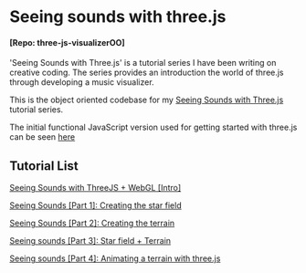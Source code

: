 # Seeing sounds with three.js
#### [Repo: three-js-visualizerOO]

'Seeing Sounds with Three.js' is a tutorial series I have been writing on creative coding. The series provides an introduction the world of three.js through developing a music visualizer. 

This is the object oriented codebase for my <a href="Seeing Sounds with Three.js">Seeing Sounds with Three.js</a> tutorial series.

The initial functional JavaScript version used for getting started with three.js can be seen <a href="https://github.com/GraemeFulton/threejs-starter">here</a>

## Tutorial List

<a href="http://www.graemefulton.com/writings/post/seeing-sounds-with-threejs-webgl-intro">Seeing Sounds with ThreeJS + WebGL [Intro]</a>

<a href="http://www.graemefulton.com/writings/post/seeing-sounds-part-1-creating-the-star-field">Seeing Sounds [Part 1]: Creating the star field</a>

<a href="http://www.graemefulton.com/writings/post/seeing-sounds-part-2-creating-the-terrain">Seeing Sounds [Part 2]: Creating the terrain</a>

<a href="http://www.graemefulton.com/writings/post/seeing-sounds-part-3-star-field-terrain">Seeing sounds [Part 3]: Star field + Terrain</a>

<a href="http://www.graemefulton.com/writings/post/seeing-sounds-part-4-animating-a-terrain-with-threejs">Seeing sounds [Part 4]: Animating a terrain with three.js</a>
